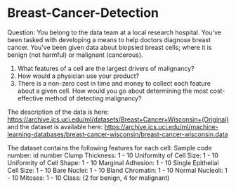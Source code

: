 # Breast-Cancer-Detection
Question: You belong to the data team at a local research hospital. You've been tasked with developing a means to help doctors diagnose breast cancer. You've been given data about biopsied breast cells; where it is benign (not harmful) or malignant (cancerous).
1.	What features of a cell are the largest drivers of malignancy?
2.	How would a physician use your product?
3.	There is a non-zero cost in time and money to collect each feature about a given cell. How would you go about determining the most cost-effective method of detecting malignancy?


The description of the data is here: https://archive.ics.uci.edu/ml/datasets/Breast+Cancer+Wisconsin+(Original) and the dataset is available here: https://archive.ics.uci.edu/ml/machine-learning-databases/breast-cancer-wisconsin/breast-cancer-wisconsin.data

The dataset contains the following features for each cell:
Sample code number: id number
Clump Thickness: 1 - 10
Uniformity of Cell Size: 1 - 10
Uniformity of Cell Shape: 1 - 10
Marginal Adhesion: 1 - 10
Single Epithelial Cell Size: 1 - 10
Bare Nuclei: 1 - 10
Bland Chromatin: 1 - 10
Normal Nucleoli: 1 - 10
Mitoses: 1 - 10
Class: (2 for benign, 4 for malignant)
